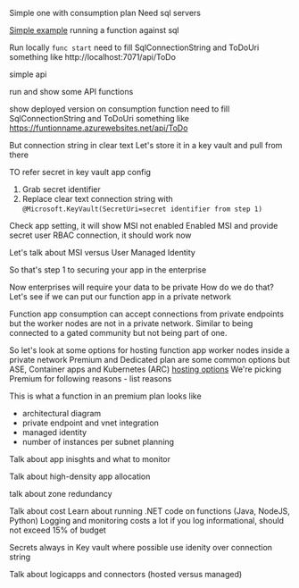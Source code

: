 

Simple one with consumption plan
Need sql servers

[Simple example](https://github.com/desinole/azure-sql-binding-func-dotnet-todo) running a function against sql

Run locally ```func start```
need to fill SqlConnectionString and ToDoUri something like http://localhost:7071/api/ToDo

simple api

run and show some API functions

show deployed version on consumption function
need to fill SqlConnectionString and ToDoUri something like https://funtionname.azurewebsites.net/api/ToDo

But connection string in clear text
Let's store it in a key vault and pull from there

TO refer secret in key vault app config
1. Grab secret identifier
2. Replace clear text connection string with ```@Microsoft.KeyVault(SecretUri=secret identifier from step 1)```

Check app setting, it will show MSI not enabled
Enabled MSI and provide secret user RBAC connection, it should work now

Let's talk about MSI versus User Managed Identity

So that's step 1 to securing your app in the enterprise

Now enterprises will require your data to be private
How do we do that? 
Let's see if we can put our function app in a private network

Function app consumption can accept connections from private endpoints but the worker nodes are not in a private network. 
Similar to being connected to a gated community but not being part of one.

So let's look at some options for hosting function app worker nodes inside a private network
Premium and Dedicated plan are some common options but ASE, Container apps and Kubernetes (ARC) [hosting options](https://learn.microsoft.com/en-us/azure/azure-functions/functions-scale)
We're picking Premium for following reasons - list reasons

This is what a function in an premium plan looks like 
- architectural diagram
- private endpoint and vnet integration
- managed identity
- number of instances per subnet planning

Talk about app inisghts and what to monitor

Talk about high-density app allocation

talk about zone redundancy

Talk about cost
Learn about running .NET code on functions (Java, NodeJS, Python)
Logging and monitoring costs a lot if you log informational, should not exceed 15% of budget

Secrets always in Key vault
where possible use idenity over connection string


Talk about logicapps and connectors (hosted versus managed)
